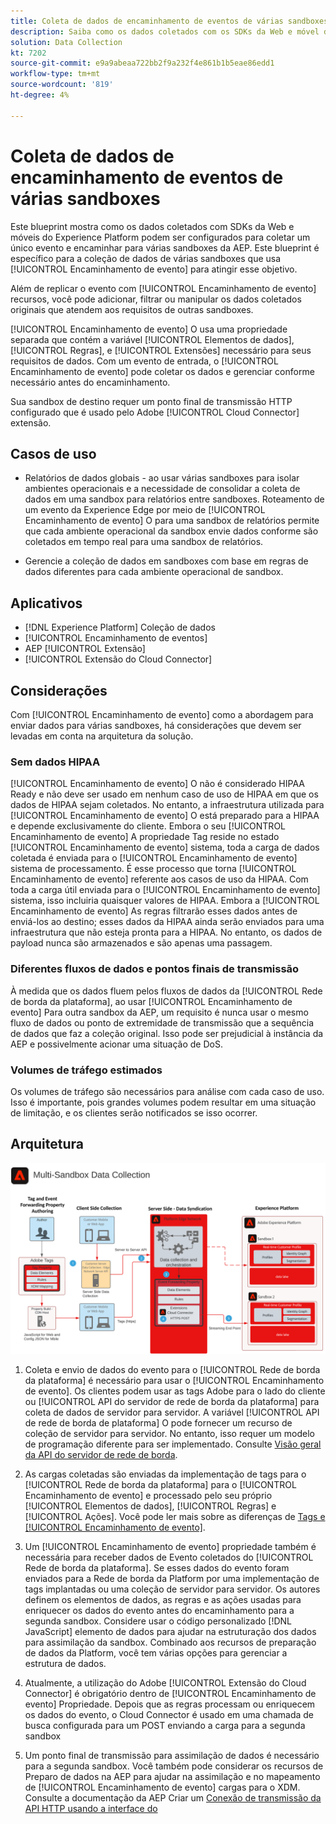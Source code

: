 ```yaml
---
title: Coleta de dados de encaminhamento de eventos de várias sandboxes
description: Saiba como os dados coletados com os SDKs da Web e móvel do Experience Platform podem ser configurados para coletar um único evento e encaminhados para várias sandboxes Experience Platform.
solution: Data Collection
kt: 7202
source-git-commit: e9a9abeaa722bb2f9a232f4e861b1b5eae86edd1
workflow-type: tm+mt
source-wordcount: '819'
ht-degree: 4%

---
```



# Coleta de dados de encaminhamento de eventos de várias sandboxes

Este blueprint mostra como os dados coletados com SDKs da Web e móveis do Experience Platform podem ser configurados para coletar um único evento e encaminhar para várias sandboxes da AEP. Este blueprint é específico para a coleção de dados de várias sandboxes que usa [!UICONTROL Encaminhamento de evento] para atingir esse objetivo.

Além de replicar o evento com [!UICONTROL Encaminhamento de evento] recursos, você pode adicionar, filtrar ou manipular os dados coletados originais que atendem aos requisitos de outras sandboxes.

[!UICONTROL Encaminhamento de evento] O usa uma propriedade separada que contém a variável [!UICONTROL Elementos de dados], [!UICONTROL Regras], e [!UICONTROL Extensões] necessário para seus requisitos de dados. Com um evento de entrada, o [!UICONTROL Encaminhamento de evento] pode coletar os dados e gerenciar conforme necessário antes do encaminhamento.

Sua sandbox de destino requer um ponto final de transmissão HTTP configurado que é usado pelo Adobe [!UICONTROL Cloud Connector] extensão.

## Casos de uso

* Relatórios de dados globais - ao usar várias sandboxes para isolar ambientes operacionais e a necessidade de consolidar a coleta de dados em uma sandbox para relatórios entre sandboxes. Roteamento de um evento da Experience Edge por meio de [!UICONTROL Encaminhamento de evento] O para uma sandbox de relatórios permite que cada ambiente operacional da sandbox envie dados conforme são coletados em tempo real para uma sandbox de relatórios.

* Gerencie a coleção de dados em sandboxes com base em regras de dados diferentes para cada ambiente operacional de sandbox.

## Aplicativos

* [!DNL Experience Platform] Coleção de dados
* [!UICONTROL Encaminhamento de eventos]
* AEP [!UICONTROL Extensão]
* [!UICONTROL Extensão do Cloud Connector]

## Considerações

Com [!UICONTROL Encaminhamento de evento] como a abordagem para enviar dados para várias sandboxes, há considerações que devem ser levadas em conta na arquitetura da solução.

### Sem dados HIPAA

[!UICONTROL Encaminhamento de evento] O não é considerado HIPAA Ready e não deve ser usado em nenhum caso de uso de HIPAA em que os dados de HIPAA sejam coletados. No entanto, a infraestrutura utilizada para [!UICONTROL Encaminhamento de evento] O está preparado para a HIPAA e depende exclusivamente do cliente. Embora o seu [!UICONTROL Encaminhamento de evento] A propriedade Tag reside no estado [!UICONTROL Encaminhamento de evento] sistema, toda a carga de dados coletada é enviada para o [!UICONTROL Encaminhamento de evento] sistema de processamento. É esse processo que torna [!UICONTROL Encaminhamento de evento] referente aos casos de uso da HIPAA. Com toda a carga útil enviada para o [!UICONTROL Encaminhamento de evento] sistema, isso incluiria quaisquer valores de HIPAA. Embora a [!UICONTROL Encaminhamento de evento] As regras filtrarão esses dados antes de enviá-los ao destino; esses dados da HIPAA ainda serão enviados para uma infraestrutura que não esteja pronta para a HIPAA. No entanto, os dados de payload nunca são armazenados e são apenas uma passagem.

### Diferentes fluxos de dados e pontos finais de transmissão

À medida que os dados fluem pelos fluxos de dados da [!UICONTROL Rede de borda da plataforma], ao usar [!UICONTROL Encaminhamento de evento] Para outra sandbox da AEP, um requisito é nunca usar o mesmo fluxo de dados ou ponto de extremidade de transmissão que a sequência de dados que faz a coleção original. Isso pode ser prejudicial à instância da AEP e possivelmente acionar uma situação de DoS.

### Volumes de tráfego estimados

Os volumes de tráfego são necessários para análise com cada caso de uso. Isso é importante, pois grandes volumes podem resultar em uma situação de limitação, e os clientes serão notificados se isso ocorrer.

## Arquitetura

![Várias sandboxes [!UICONTROL Encaminhamento de evento]](assets/multi-sandbox-data-collection.png)

1. Coleta e envio de dados do evento para o [!UICONTROL Rede de borda da plataforma] é necessário para usar o [!UICONTROL Encaminhamento de evento]. Os clientes podem usar as tags Adobe para o lado do cliente ou [!UICONTROL API do servidor de rede de borda da plataforma] para coleta de dados de servidor para servidor. A variável [!UICONTROL API de rede de borda de plataforma] O pode fornecer um recurso de coleção de servidor para servidor. No entanto, isso requer um modelo de programação diferente para ser implementado. Consulte [Visão geral da API do servidor de rede de borda](https://experienceleague.adobe.com/docs/experience-platform/edge-network-server-api/overview.html?lang=en).

1. As cargas coletadas são enviadas da implementação de tags para o [!UICONTROL Rede de borda da plataforma] para o [!UICONTROL Encaminhamento de evento] e processado pelo seu próprio [!UICONTROL Elementos de dados], [!UICONTROL Regras] e [!UICONTROL Ações]. Você pode ler mais sobre as diferenças de [Tags e [!UICONTROL Encaminhamento de evento]](https://experienceleague.adobe.com/docs/experience-platform/tags/event-forwarding/overview.html?lang=en#differences-from-tags).

1. Um [!UICONTROL Encaminhamento de evento] propriedade também é necessária para receber dados de Evento coletados do [!UICONTROL Rede de borda da plataforma]. Se esses dados do evento foram enviados para a Rede de borda da Platform por uma implementação de tags implantadas ou uma coleção de servidor para servidor. Os autores definem os elementos de dados, as regras e as ações usadas para enriquecer os dados do evento antes do encaminhamento para a segunda sandbox. Considere usar o código personalizado [!DNL JavaScript] elemento de dados para ajudar na estruturação dos dados para assimilação da sandbox. Combinado aos recursos de preparação de dados da Platform, você tem várias opções para gerenciar a estrutura de dados.

1. Atualmente, a utilização do Adobe [!UICONTROL Extensão do Cloud Connector] é obrigatório dentro de [!UICONTROL Encaminhamento de evento] Propriedade. Depois que as regras processam ou enriquecem os dados do evento, o Cloud Connector é usado em uma chamada de busca configurada para um POST enviando a carga para a segunda sandbox

1. Um ponto final de transmissão para assimilação de dados é necessário para a segunda sandbox. Você também pode considerar os recursos de Preparo de dados na AEP para ajudar na assimilação e no mapeamento de [!UICONTROL Encaminhamento de evento] cargas para o XDM. Consulte a documentação da AEP Criar um [Conexão de transmissão da API HTTP usando a interface do](https://experienceleague.adobe.com/docs/experience-platform/sources/ui-tutorials/create/streaming/http.html?lang=pt-BR)
